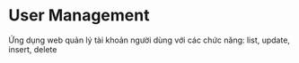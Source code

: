 # User Management
Ứng dụng web quản lý tài khoản người dùng với các chức năng: list, update, insert, delete
